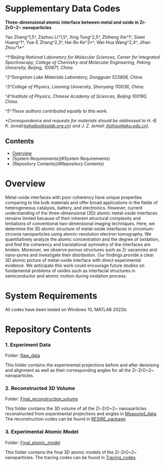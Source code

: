 
# Supplementary Data Codes 

**Three-dimensional atomic interface between metal and oxide in Zr-ZrO~2~ nanoparticles**

Yao Zhang^1,5^, Zezhou Li^1,5^, Xing Tong^2,5^, Zhiheng Xie^1^, Siwei Huang^1^, Yue-E Zhang^2,3^, Hai-Bo Ke^2*^, Wei-Hua Wang^2,4^, Jihan Zhou^1*^

*^1^Beijing National Laboratory for Molecular Sciences, Center for Integrated Spectroscopy, College of Chemistry and Molecular Engineering, Peking University; Beijing, 100871, China.*

*^2^Songshan Lake Materials Laboratory, Dongguan 523808, China.*

*^3^College of Physics, Liaoning University, Shenyang 110036, China.*

*^4^Institute of Physics, Chinese Academy of Sciences, Beijing 100190, China.*

*^5^These authors contributed equally to this work.*

*\*Correspondence and requests for materials should be addressed to H.-B. K. (email:*[*kehaibo@sslab.org.cn*](mailto:kehaibo@sslab.org.cn)*) and J. Z. (email:* [*jhzhou@pku.edu.cn*](mailto:jhzhou@pku.edu.cn)).

## Contents

- [Overview](#Overview)
- [System Requirements](#System Requirements)
- [Repository Contents](#Repository Contents)

# Overview

Metal-oxide interfaces with poor coherency have unique properties comparing to the bulk materials and offer broad applications in the fields of heterogeneous catalysis, battery, and electronics. However, current understanding of the three-dimensional (3D) atomic metal-oxide interfaces remains limited because of their inherent structural complexity and limitations of conventional two-dimensional imaging techniques. Here, we determine the 3D atomic structure of metal-oxide interfaces in zirconium-zirconia nanoparticles using atomic-resolution electron tomography. We quantitatively analyze the atomic concentration and the degree of oxidation, and find the coherency and translational symmetry of the interfaces are broken. Moreover, we observe porous structures such as Zr vacancies and nano-pores and investigate their distribution. Our findings provide a clear 3D atomic picture of metal-oxide interface with direct experimental evidence. We anticipate this work could encourage future studies on fundamental problems of oxides such as interfacial structures in semiconductor and atomic motion during oxidation process. 

# System Requirements

All codes have been tested on Windows 10, MATLAB 2022b.

# Repository Contents

### 1. Experiment Data

Folder: [Raw_data](./1_Raw_data)

This folder contains the experimental projections before and after denoising and alignment as well as their corresponding angles for all the Zr-ZrO~2~ nanoparticles.

### 2. Reconstructed 3D Volume

Folder: [Final_reconstruction_volume](./2_Final_reconstruction_volume)

This folder contains the 3D volume of all the Zr-ZrO~2~ nanoparticles reconstructed from experimental projections and angles in [Measured_data](./1_Raw_data+Preprocessing_code). 
The reconstruction codes can be found in [RESIRE_package](https://github.com/AET-MetallicGlass/Supplementary-Data-Codes/tree/master/2_RESIRE_package).

### 3. Experimental Atomic Model

Folder: [Final_atomic_model](./3_Final_atomic_model)

This folder contains the final 3D atomic models of the Zr-ZrO~2~ nanoparticles. 
The tracing codes can be found in [Tracing_codes](https://github.com/AET-MetallicGlass/Supplementary-Data-Codes/tree/master/4_Tracing_and_classification).
